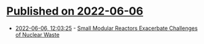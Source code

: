 # [Published on 2022-06-06](index.md)

* [2022-06-06, 12:03:25](https://news.ycombinator.com/item?id=31639398) - [Small Modular Reactors Exacerbate Challenges of Nuclear Waste](https://news.stanford.edu/2022/05/30/small-modular-reactors-produce-high-levels-nuclear-waste/)
